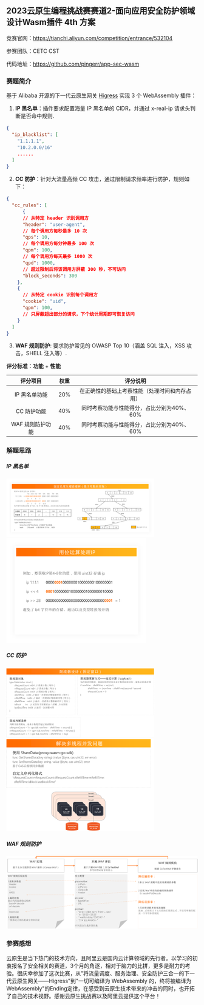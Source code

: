 ## 2023云原生编程挑战赛赛道2-面向应用安全防护领域设计Wasm插件 4th 方案

竞赛官网：https://tianchi.aliyun.com/competition/entrance/532104

参赛团队：CETC CST

代码地址：https://github.com/pingerr/app-sec-wasm

### 赛题简介

基于 Alibaba 开源的下一代云原生网关 [Higress](https://github.com/alibaba/higress?spm=a2c22.12281978.0.0.42376745sRKLLz) 实现 3 个 WebAssembly 插件：

1. **IP 黑名单**：插件要求配置海量 IP 黑名单的 CIDR，并通过 x-real-ip 请求头判断是否命中规则.
```json
{
  "ip_blacklist": [
    "1.1.1.1",
    "10.2.0.0/16"
    ......
  ] 
}
```

2. **CC 防护**：针对大流量高频 CC 攻击，通过限制请求频率进行防护，规则如下：

```json
{
  "cc_rules": [
	  {
      // 从特定 header 识别调用方
      "header": "user-agent",
      // 每个调用方每秒最多 10 次
      "qps": 10,
      // 每个调用方每分钟最多 100 次
      "qpm": 100,
      // 每个调用方每天最多 1000 次
      "qpd": 1000,
      // 超过限制后将该调用方屏蔽 300 秒，不可访问
      "block_seconds": 300 
    },
    {
      // 从特定 cookie 识别每个调用方
      "cookie": "uid",
      "qpm": 100,
      // 只屏蔽超出部分的请求，下个统计周期即可恢复访问
    }
  ] 
}
```

3. **WAF 规则防护**: 要求防护常见的 OWASP Top 10（涵盖 SQL 注入，XSS 攻击，SHELL 注入等）.

**评分标准**：**功能** + **性能**

|     评分项目     | 权重 |                    评分说明                    |
| :--------------: | :--: | :--------------------------------------------: |
|  IP 黑名单功能   | 20%  | 在正确性的基础上考察性能（处理时间和内存占用） |
|   CC 防护功能    | 40%  |   同时考察功能与性能得分，占比分别为40%、60%   |
| WAF 规则防护功能 | 40%  |   同时考察功能与性能得分，占比分别为40%、60%   |

### 解题思路

##### IP 黑名单

<img src="README.assets/ip-radix.png" alt="ip-radix" style="zoom:38%;" />

<img src="README.assets/ip-位运算.png" alt="ip-位运算" style="zoom: 36%;" />

##### CC 防护

<img src="README.assets/cc-限流器.png" alt="cc-限流器" style="zoom:38%;" />

<img src="README.assets/cc-并发.png" alt="cc-并发" style="zoom:38%;" />

##### WAF 规则防护

![waf](README.assets/waf.png)

### 参赛感想

云原生是当下热门的技术方向，且阿里云是国内云计算领域的先行者。以学习的初衷报名了安全相关的赛道，3个月的角逐，相对于脑力的比拼，更多是耐力的考验。很庆幸参加了这次比赛，从"将流量调度、服务治理、安全防护三合一的下一代云原生网关——Higress"到"一切可编译为 WebAssembly 的，终将被编译为 WebAssembly"的Ending定律，在感受到云原生技术带来的冲击的同时，也开拓了自己的技术视野。感谢云原生挑战赛以及阿里云提供这个平台！
